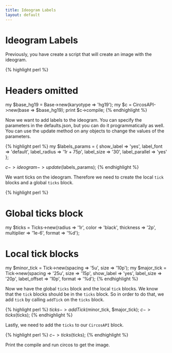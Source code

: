 ```yaml
---
title: Ideogram Labels
layout: default
---
```


# Ideogram Labels

Previously, you have create a script that will create an image with the ideogram.

{% highlight perl %}
# Headers omitted
my $base_hg19 = Base->new(karyotype => 'hg19');
my $c = CircosAPI->new(base => $base_hg19);
print $c->compile;
{% endhighlight %}

Now we want to add labels to the ideogram. You can specify the parameters in the defaults.json, but you can do it programmatically as well. You can use the update method on any objects to change the values of the parameters.

{% highlight perl %}
my $labels_params = { show_label => 'yes', 
                      label_font => 'default', 
                      label_radius => '1r + 75p', 
                      label_size => '30', 
                      label_parallel => 'yes' };

$c->{ideogram}->update($labels_params);
{% endhighlight %}

We want ticks on the ideogram. Therefore we need to create the local `tick` blocks and a global `ticks` block.

{% highlight perl %}
# Global ticks block
my $ticks = Ticks->new(radius => '1r', color => 'black', thickness => '2p', multiplier => '1e-6', format => '%d');

# Local tick blocks
my $minor_tick = Tick->new(spacing => '5u', size => '10p');
my $major_tick = Tick->new(spacing => '25u', size => '15p', show_label => 'yes', label_size => '20p', label_offset => '10p', format => '%d');
{% endhighlight %}

Now we have the global `ticks` block and the local `tick` blocks. We know that the `tick` blocks should be in the `ticks` block. So in order to do that, we add `tick` by calling `addTick` on the `ticks` block.

{% highlight perl %}
$ticks->addTick($minor_tick, $major_tick);
$c->ticks($ticks);
{% endhighlight %}

Lastly, we need to add the `ticks` to our `CircosAPI` block.

{% highlight perl %}
$c->ticks($ticks);
{% endhighlight %}

Print the compile and run circos to get the image.